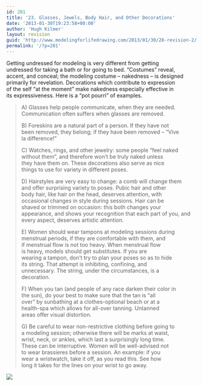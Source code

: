 ```yaml
---
id: 201
title: '23. Glasses, Jewels, Body Hair, and Other Decorations'
date: '2013-01-30T19:23:58+00:00'
author: 'Hugh Kilmer'
layout: revision
guid: 'http://www.modelingforlifedrawing.com/2013/01/30/28-revision-2/'
permalink: '/?p=201'
---
```


Getting undressed for modeling is very different from getting  
undressed for taking a bath or for going to bed. “Costumes” reveal,  
accent, and conceal; the modeling costume – nakedness – is designed  
primarily for revelation. Decorations which contribute to expression  
of the self “at the moment” make nakedness especially effective in  
its expressiveness. Here is a “pot pourri” of examples.

> A) Glasses help people communicate, when they are needed.  
> Communication often suffers when glasses are removed.
> 
> B) Foreskins are a natural part of a person. If they have not  
> been removed, they belong; if they have been removed – “Vive  
> la difference!”
> 
> C) Watches, rings, and other jewelry: some people “feel naked  
> without them”, and therefore won’t be truly naked unless  
> they have them on. These decorations also serve as nice  
> things to use for variety in different poses.
> 
> D) Hairstyles are very easy to change: a comb will change them  
> and offer surprising variety to poses. Pubic hair and other  
> body hair, like hair on the head, deserves attention, with  
> occasional changes in style during sessions. Hair can be  
> shaved or trimmed on occasion: this both changes your  
> appearance, and shows your recognition that each part of you, and every aspect, deserves artistic attention.
> 
> E) Women should wear tampons at modeling sessions during  
> menstrual periods, if they are comfortable with them, and  
> if menstrual flow is not too heavy. When menstrual flow  
> is heavy, models should get substitutes. If you are  
> wearing a tampon, don’t try to plan your poses so as to hide  
> its string. That attempt is inhibiting, confining, and  
> unnecessary. The string, under the circumstances, is a  
> decoration.
> 
> F) When you tan (and people of any race darken their color in  
> the sun), do your best to make sure that the tan is “all  
> over” by sunbathing at a clothes-optional beach or at a  
> health-spa which allows for all-over tanning. Untanned  
> areas offer visual distortion.
> 
> G) Be careful to wear non-restrictive clothing before going to  
> a modeling session; otherwise there will be marks at waist,  
> wrist, neck, or ankles, which last a surprisingly long time.  
> These can be interruptive. Women will be well-advised not  
> to wear brassieres before a session. An example: if you  
> wear a wristwatch, take it off, as you read this. See how  
> long it takes for the lines on your wrist to go away.

![](http://www.modelingforlifedrawing.com/community/images/originals/22_FamilyLifeEducation_sm.jpg)